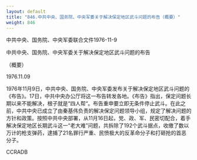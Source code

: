 ```yaml
---
layout: default
title: "846.中共中央、国务院、中央军委关于解决保定地区武斗问题的布告（概要）"
weight: 846
---
```


中共中央、国务院、中央军委联合文件1976-11-9

中共中央、国务院、中央军委关于解决保定地区武斗问题的布告

（概要）

1976.11.09

1976年11月9日，中共中央、国务院、中央军委发布关于解决保定地区武斗问题的《布告》。17日，中共中央办公厅将这一布告转发各地。《布告》指出，保定问题长期以来不能解决，根子就是“四人帮“。布告重申要立即无条件停止武斗。在此之前，中共中央已成立了由秦基伟负责的解决保定问题领导小组，规定了解决问题的方针和政策。按照中共中央部署，从11月16日起，党、政、军、民密切配合，着手解决保定地区长期武斗这一“老大难”问题，共拆除了192个武斗据点，收缴了数以万计的枪支弹药，逮捕了21名罪行严重、民愤极大的反革命分子和打砸抢的首恶分子。

CCRADB

